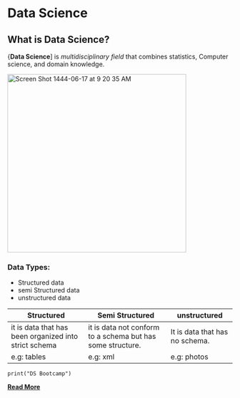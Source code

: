 # **Data Science**
## **What is Data Science?**

{**Data Science**] is *multidisciplinary field* that combines statistics, Computer science, and domain knowledge.


<img  alt="Screen Shot 1444-06-17 at 9 20 35 AM" src="https://github.com/HESHAM-SA/Git-Lab3/assets/62900612/42e43cf1-5b68-4768-9b6d-1a402db222a8" width="400" height="400">

### **Data Types:**
- Structured data 
- semi Structured data 
- unstructured data 


| Structured | Semi Structured |unstructured |
|------------|------------------|------------|
|it is data that has been organized into strict schema|it is data not conform to a schema but has some structure.| It is data that has no schema.
|e.g: tables| e.g: xml|e.g: photos

```
print("DS Bootcamp")
```

[**Read More**](https://en.wikipedia.org/wiki/Data_science%E2%80%9D)
